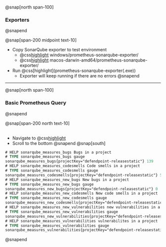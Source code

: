 @snap[north span-100]
### Exporters
@snapend

@snap[span-200 midpoint text-10]
- Copy SonarQube exporter to test environment
  - @css[highlight](Windows:) windows/prometheus-sonarqube-exporter/
  - @css[highlight](Mac:) macos-darwin-amd64/prometheus-sonarqube-exporter/
- Run @css[highlight](prometheus-sonarqube-exporter(.exe&#41;)
  - Exporter will keep running if there are no errors
@snapend

---
@snap[north span-100]
### Basic Prometheus Query
@snapend

@snap[span-200 north text-10]
<br><br>
- Navigate to @css[highlight](localhost:9091/metrics)
- Scroll to the bottom
@snapend
@snap[south]
```ps
# HELP sonarqube_measures_bugs Bugs in a project
# TYPE sonarqube_measures_bugs gauge
sonarqube_measures_bugs{projectKey="defendpoint-releasestatic"} 139
# HELP sonarqube_measures_codesmells Code smells in a project
# TYPE sonarqube_measures_codesmells gauge
sonarqube_measures_codesmells{projectKey="defendpoint-releasestatic"} 5203
# HELP sonarqube_measures_new_bugs New bugs in a project
# TYPE sonarqube_measures_new_bugs gauge
sonarqube_measures_new_bugs{projectKey="defendpoint-releasestatic"} 0
# HELP sonarqube_measures_new_codesmells New code smells in a project
# TYPE sonarqube_measures_new_codesmells gauge
sonarqube_measures_new_codesmells{projectKey="defendpoint-releasestatic"} 6
# HELP sonarqube_measures_new_vulnerabilities new vulnerabilities in a project
# TYPE sonarqube_measures_new_vulnerabilities gauge
sonarqube_measures_new_vulnerabilities{projectKey="defendpoint-releasestatic"} 0
# HELP sonarqube_measures_vulnerabilities vulnerabilites in a project
# TYPE sonarqube_measures_vulnerabilities gauge
sonarqube_measures_vulnerabilities{projectKey="defendpoint-releasestatic"} 0
```
@snapend